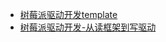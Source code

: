 * [树莓派驱动开发template](https://blog.csdn.net/little_rookie__/article/details/118825941)
* [树莓派驱动开发-从读框架到写驱动](https://blog.csdn.net/weixin_44742824/article/details/113816599?spm=1001.2014.3001.5501)
